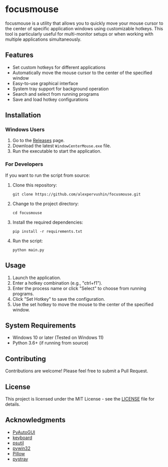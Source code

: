 # focusmouse

focusmouse is a utility that allows you to quickly move your mouse cursor to the center of specific application windows using customizable hotkeys. This tool is particularly useful for multi-monitor setups or when working with multiple applications simultaneously.

## Features

- Set custom hotkeys for different applications
- Automatically move the mouse cursor to the center of the specified window
- Easy-to-use graphical interface
- System tray support for background operation
- Search and select from running programs
- Save and load hotkey configurations

## Installation

### Windows Users

1. Go to the [Releases](https://github.com/alexpervushin/focusmouse/releases) page.
2. Download the latest `WindowCenterMouse.exe` file.
3. Run the executable to start the application.

### For Developers

If you want to run the script from source:

1. Clone this repository:
   ```
   git clone https://github.com/alexpervushin/focusmouse.git
   ```
2. Change to the project directory:
   ```
   cd focusmouse
   ```
3. Install the required dependencies:
   ```
   pip install -r requirements.txt
   ```
4. Run the script:
   ```
   python main.py
   ```

## Usage

1. Launch the application.
2. Enter a hotkey combination (e.g., "ctrl+f1").
3. Enter the process name or click "Select" to choose from running programs.
4. Click "Set Hotkey" to save the configuration.
5. Use the set hotkey to move the mouse to the center of the specified window.

## System Requirements

- Windows 10 or later (Tested on Windows 11)
- Python 3.6+ (if running from source)

## Contributing

Contributions are welcome! Please feel free to submit a Pull Request.

## License

This project is licensed under the MIT License - see the [LICENSE](LICENSE) file for details.

## Acknowledgments

- [PyAutoGUI](https://pyautogui.readthedocs.io/)
- [keyboard](https://github.com/boppreh/keyboard)
- [psutil](https://github.com/giampaolo/psutil)
- [pywin32](https://github.com/mhammond/pywin32)
- [Pillow](https://python-pillow.org/)
- [pystray](https://github.com/moses-palmer/pystray)
